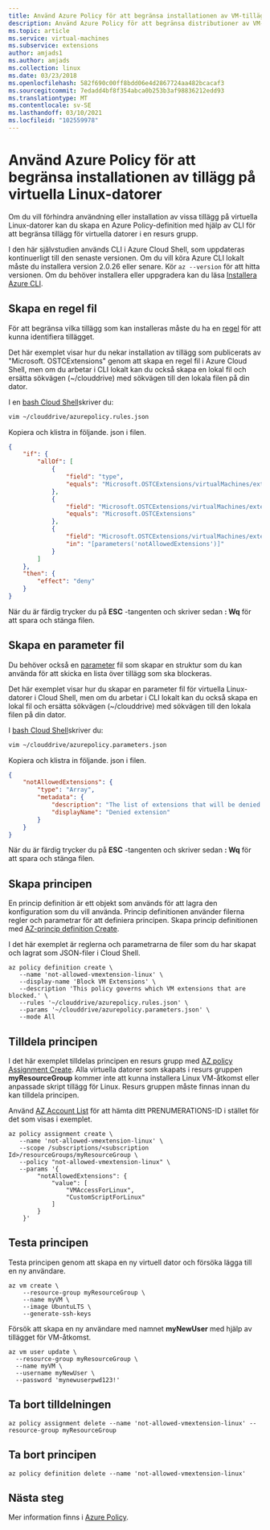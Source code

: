 ```yaml
---
title: Använd Azure Policy för att begränsa installationen av VM-tillägg (Linux)
description: Använd Azure Policy för att begränsa distributioner av VM-tillägg.
ms.topic: article
ms.service: virtual-machines
ms.subservice: extensions
author: amjads1
ms.author: amjads
ms.collection: linux
ms.date: 03/23/2018
ms.openlocfilehash: 582f690c00ff8bdd06e4d2867724aa482bcacaf3
ms.sourcegitcommit: 7edadd4bf8f354abca0b253b3af98836212edd93
ms.translationtype: MT
ms.contentlocale: sv-SE
ms.lasthandoff: 03/10/2021
ms.locfileid: "102559978"
---
```

# <a name="use-azure-policy-to-restrict-extensions-installation-on-linux-vms"></a>Använd Azure Policy för att begränsa installationen av tillägg på virtuella Linux-datorer

Om du vill förhindra användning eller installation av vissa tillägg på virtuella Linux-datorer kan du skapa en Azure Policy-definition med hjälp av CLI för att begränsa tillägg för virtuella datorer i en resurs grupp. 

I den här självstudien används CLI i Azure Cloud Shell, som uppdateras kontinuerligt till den senaste versionen. Om du vill köra Azure CLI lokalt måste du installera version 2.0.26 eller senare. Kör `az --version` för att hitta versionen. Om du behöver installera eller uppgradera kan du läsa [Installera Azure CLI]( /cli/azure/install-azure-cli). 

## <a name="create-a-rules-file"></a>Skapa en regel fil

För att begränsa vilka tillägg som kan installeras måste du ha en [regel](../../governance/policy/concepts/definition-structure.md#policy-rule) för att kunna identifiera tillägget.

Det här exemplet visar hur du nekar installation av tillägg som publicerats av "Microsoft. OSTCExtensions" genom att skapa en regel fil i Azure Cloud Shell, men om du arbetar i CLI lokalt kan du också skapa en lokal fil och ersätta sökvägen (~/clouddrive) med sökvägen till den lokala filen på din dator.

I en [bash Cloud Shell](https://shell.azure.com/bash)skriver du:

```bash
vim ~/clouddrive/azurepolicy.rules.json
```

Kopiera och klistra in följande. json i filen.

```json
{
    "if": {
        "allOf": [
            {
                "field": "type",
                "equals": "Microsoft.OSTCExtensions/virtualMachines/extensions"
            },
            {
                "field": "Microsoft.OSTCExtensions/virtualMachines/extensions/publisher",
                "equals": "Microsoft.OSTCExtensions"
            },
            {
                "field": "Microsoft.OSTCExtensions/virtualMachines/extensions/type",
                "in": "[parameters('notAllowedExtensions')]"
            }
        ]
    },
    "then": {
        "effect": "deny"
    }
}
```

När du är färdig trycker du på **ESC** -tangenten och skriver sedan **: Wq** för att spara och stänga filen.


## <a name="create-a-parameters-file"></a>Skapa en parameter fil

Du behöver också en [parameter](../../governance/policy/concepts/definition-structure.md#parameters) fil som skapar en struktur som du kan använda för att skicka en lista över tillägg som ska blockeras. 

Det här exemplet visar hur du skapar en parameter fil för virtuella Linux-datorer i Cloud Shell, men om du arbetar i CLI lokalt kan du också skapa en lokal fil och ersätta sökvägen (~/clouddrive) med sökvägen till den lokala filen på din dator.

I [bash Cloud Shell](https://shell.azure.com/bash)skriver du:

```bash
vim ~/clouddrive/azurepolicy.parameters.json
```

Kopiera och klistra in följande. json i filen.

```json
{
    "notAllowedExtensions": {
        "type": "Array",
        "metadata": {
            "description": "The list of extensions that will be denied. Example: CustomScriptForLinux, VMAccessForLinux etc.",
            "displayName": "Denied extension"
        }
    }
}
```

När du är färdig trycker du på **ESC** -tangenten och skriver sedan **: Wq** för att spara och stänga filen.

## <a name="create-the-policy"></a>Skapa principen

En princip definition är ett objekt som används för att lagra den konfiguration som du vill använda. Princip definitionen använder filerna regler och parametrar för att definiera principen. Skapa princip definitionen med [AZ-princip definition Create](/cli/azure/role/assignment).

I det här exemplet är reglerna och parametrarna de filer som du har skapat och lagrat som JSON-filer i Cloud Shell.

```azurecli-interactive
az policy definition create \
   --name 'not-allowed-vmextension-linux' \
   --display-name 'Block VM Extensions' \
   --description 'This policy governs which VM extensions that are blocked.' \
   --rules '~/clouddrive/azurepolicy.rules.json' \
   --params '~/clouddrive/azurepolicy.parameters.json' \
   --mode All
```


## <a name="assign-the-policy"></a>Tilldela principen

I det här exemplet tilldelas principen en resurs grupp med [AZ policy Assignment Create](/cli/azure/policy/assignment). Alla virtuella datorer som skapats i resurs gruppen **myResourceGroup** kommer inte att kunna installera Linux VM-åtkomst eller anpassade skript tillägg för Linux. Resurs gruppen måste finnas innan du kan tilldela principen.

Använd [AZ Account List](/cli/azure/account) för att hämta ditt PRENUMERATIONS-ID i stället för det som visas i exemplet.


```azurecli-interactive
az policy assignment create \
   --name 'not-allowed-vmextension-linux' \
   --scope /subscriptions/<subscription Id>/resourceGroups/myResourceGroup \
   --policy "not-allowed-vmextension-linux" \
   --params '{
        "notAllowedExtensions": {
            "value": [
                "VMAccessForLinux",
                "CustomScriptForLinux"
            ]
        }
    }'
```

## <a name="test-the-policy"></a>Testa principen

Testa principen genom att skapa en ny virtuell dator och försöka lägga till en ny användare.


```azurecli-interactive
az vm create \
    --resource-group myResourceGroup \
    --name myVM \
    --image UbuntuLTS \
    --generate-ssh-keys
```

Försök att skapa en ny användare med namnet **myNewUser** med hjälp av tillägget för VM-åtkomst.

```azurecli-interactive
az vm user update \
  --resource-group myResourceGroup \
  --name myVM \
  --username myNewUser \
  --password 'mynewuserpwd123!'
```



## <a name="remove-the-assignment"></a>Ta bort tilldelningen

```azurecli-interactive
az policy assignment delete --name 'not-allowed-vmextension-linux' --resource-group myResourceGroup
```
## <a name="remove-the-policy"></a>Ta bort principen

```azurecli-interactive
az policy definition delete --name 'not-allowed-vmextension-linux'
```

## <a name="next-steps"></a>Nästa steg

Mer information finns i [Azure Policy](../../governance/policy/overview.md).
